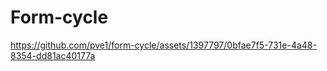 # Form-cycle

https://github.com/pve1/form-cycle/assets/1397797/0bfae7f5-731e-4a48-8354-dd81ac40177a
